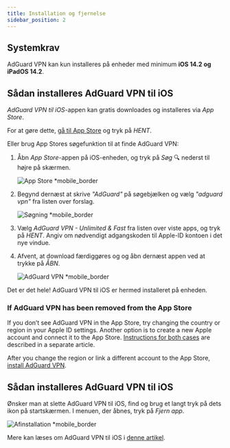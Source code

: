 ```yaml
---
title: Installation og fjernelse
sidebar_position: 2
---
```


## Systemkrav

AdGuard VPN kan kun installeres på enheder med minimum **iOS 14.2 og iPadOS 14.2**.

## Sådan installeres AdGuard VPN til iOS

*AdGuard VPN til iOS*-appen kan gratis downloades og installeres via *App Store*.

For at gøre dette, [gå til App Store](https://agrd.io/ios_vpn) og tryk på *HENT*.

Eller brug App Stores søgefunktion til at finde AdGuard VPN:

1. Åbn *App Store*-appen på iOS-enheden, og tryk på *Søg* 🔍 nederst til højre på skærmen.

    ![App Store *mobile_border](https://cdn.adguardvpn.com/content/kb/vpn/ios/app-store-en.png)

1. Begynd dernæst at skrive *"AdGuard"* på søgebjælken og vælg *"adguard vpn"* fra listen over forslag.

    ![Søgning *mobile_border](https://cdn.adguardvpn.com/content/kb/vpn/ios/search-en.png)

1. Vælg *AdGuard VPN - Unlimited & Fast* fra listen over viste apps, og tryk på *HENT*. Angiv om nødvendigt adgangskoden til Apple-ID kontoen i det nye vindue.
1. Afvent, at download færdiggøres og og åbn dernæst appen ved at trykke på *ÅBN*.

    ![AdGuard VPN *mobile_border](https://cdn.adguardvpn.com/content/kb/vpn/ios/adguard-vpn-en.png)

Det er det hele! AdGuard VPN til iOS er hermed installeret på enheden.

### If AdGuard VPN has been removed from the App Store

If you don’t see AdGuard VPN in the App Store, try changing the country or region in your Apple ID settings. Another option is to create a new Apple account and connect it to the App Store. [Instructions for both cases](/adguard-vpn-for-ios/solving-problems/app-store) are described in a separate article.

After you change the region or link a different account to the App Store, [install AdGuard VPN](https://apps.apple.com/us/app/adguard-vpn-unlimited-fast/id1525373602).

## Sådan installeres AdGuard VPN til iOS

Ønsker man at slette AdGuard VPN til iOS, find og brug et langt tryk på dets ikon på startskærmen. I menuen, der åbnes, tryk på *Fjern app*.

![Afinstallation *mobile_border](https://cdn.adguardvpn.com/content/kb/vpn/ios/2.2/quick-action-menu.png)

Mere kan læses om AdGuard VPN til iOS i [denne artikel](adguard-vpn-for-ios/overview).
